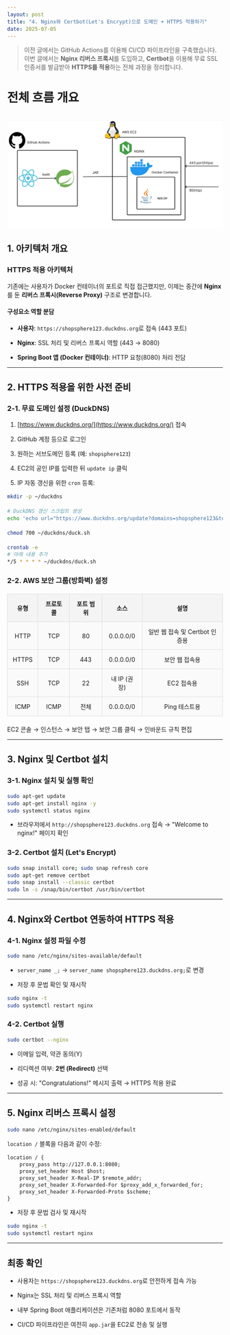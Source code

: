 ```yaml
---
layout: post  
title: "4. Nginx와 Certbot(Let's Encrypt)으로 도메인 + HTTPS 적용하기"  
date: 2025-07-05
---
```


> 이전 글에서는 GitHub Actions를 이용해 CI/CD 파이프라인을 구축했습니다. 이번 글에서는 **Nginx 리버스 프록시**를 도입하고, **Certbot**을 이용해 무료 SSL 인증서를 발급받아 **HTTPS를 적용**하는 전체 과정을 정리합니다.

# 전체 흐름 개요

<div style="text-align: center;">
    <img src="/사진들/ShopSphere/CICD3.png" alt="alt text" />
</div>

## 1. 아키텍처 개요

### HTTPS 적용 아키텍처

기존에는 사용자가 Docker 컨테이너의 포트로 직접 접근했지만, 이제는 중간에 **Nginx**를 둔 **리버스 프록시(Reverse Proxy)** 구조로 변경합니다.

#### 구성요소 역할 분담

- **사용자**: `https://shopsphere123.duckdns.org`로 접속 (443 포트)
    
- **Nginx**: SSL 처리 및 리버스 프록시 역할 (443 → 8080)
    
- **Spring Boot 앱 (Docker 컨테이너)**: HTTP 요청(8080) 처리 전담
    

---

## 2. HTTPS 적용을 위한 사전 준비

### 2-1. 무료 도메인 설정 (DuckDNS)

1. [https://www.duckdns.org/](https://www.duckdns.org/) 접속
    
2. GitHub 계정 등으로 로그인
    
3. 원하는 서브도메인 등록 (예: `shopsphere123`)
    
4. EC2의 공인 IP를 입력한 뒤 `update ip` 클릭
    
5. IP 자동 갱신을 위한 `cron` 등록:
    

```bash
mkdir -p ~/duckdns

# DuckDNS 갱신 스크립트 생성
echo 'echo url="https://www.duckdns.org/update?domains=shopsphere123&token=YOUR_TOKEN&ip=" | curl -k -o ~/duckdns/duck.log -K -' > ~/duckdns/duck.sh

chmod 700 ~/duckdns/duck.sh

crontab -e
# 아래 내용 추가
*/5 * * * * ~/duckdns/duck.sh
```

### 2-2. AWS 보안 그룹(방화벽) 설정

|유형|프로토콜|포트 범위|소스|설명|
|---|---|---|---|---|
|HTTP|TCP|80|0.0.0.0/0|일반 웹 접속 및 Certbot 인증용|
|HTTPS|TCP|443|0.0.0.0/0|보안 웹 접속용|
|SSH|TCP|22|내 IP (권장)|EC2 접속용|
|ICMP|ICMP|전체|0.0.0.0/0|Ping 테스트용|

EC2 콘솔 → 인스턴스 → 보안 탭 → 보안 그룹 클릭 → 인바운드 규칙 편집

---

## 3. Nginx 및 Certbot 설치

### 3-1. Nginx 설치 및 실행 확인

```bash
sudo apt-get update
sudo apt-get install nginx -y
sudo systemctl status nginx
```

- 브라우저에서 `http://shopsphere123.duckdns.org` 접속 → "Welcome to nginx!" 페이지 확인
    

### 3-2. Certbot 설치 (Let's Encrypt)

```bash
sudo snap install core; sudo snap refresh core
sudo apt-get remove certbot
sudo snap install --classic certbot
sudo ln -s /snap/bin/certbot /usr/bin/certbot
```

---

## 4. Nginx와 Certbot 연동하여 HTTPS 적용

### 4-1. Nginx 설정 파일 수정

```bash
sudo nano /etc/nginx/sites-available/default
```

- `server_name _;` → `server_name shopsphere123.duckdns.org;`로 변경
    
- 저장 후 문법 확인 및 재시작
    

```bash
sudo nginx -t
sudo systemctl restart nginx
```

### 4-2. Certbot 실행

```bash
sudo certbot --nginx
```

- 이메일 입력, 약관 동의(Y)
    
- 리디렉션 여부: **2번 (Redirect)** 선택
    
- 성공 시: "Congratulations!" 메시지 출력 → HTTPS 적용 완료
    

---

## 5. Nginx 리버스 프록시 설정

```bash
sudo nano /etc/nginx/sites-enabled/default
```

`location /` 블록을 다음과 같이 수정:

```nginx
location / {
    proxy_pass http://127.0.0.1:8080;
    proxy_set_header Host $host;
    proxy_set_header X-Real-IP $remote_addr;
    proxy_set_header X-Forwarded-For $proxy_add_x_forwarded_for;
    proxy_set_header X-Forwarded-Proto $scheme;
}
```

- 저장 후 문법 검사 및 재시작
    

```bash
sudo nginx -t
sudo systemctl restart nginx
```

---

## 최종 확인

- 사용자는 `https://shopsphere123.duckdns.org`로 안전하게 접속 가능
    
- Nginx는 SSL 처리 및 리버스 프록시 역할
    
- 내부 Spring Boot 애플리케이션은 기존처럼 8080 포트에서 동작
    
- CI/CD 파이프라인은 여전히 `app.jar`을 EC2로 전송 및 실행

<style>
  table {
    width: 100%;
    border-collapse: collapse;
    margin: 20px 0;
  }
  th, td {
    border: 2px solid #333;
    padding: 12px;
    text-align: center;
  }
  th {
    background-color: #f4f4f4;
    font-weight: bold;
  }
  td {
    background-color: #fafafa;
  }
  table th, table td {
    border: 1px solid #ddd;
  }
</style>
    
